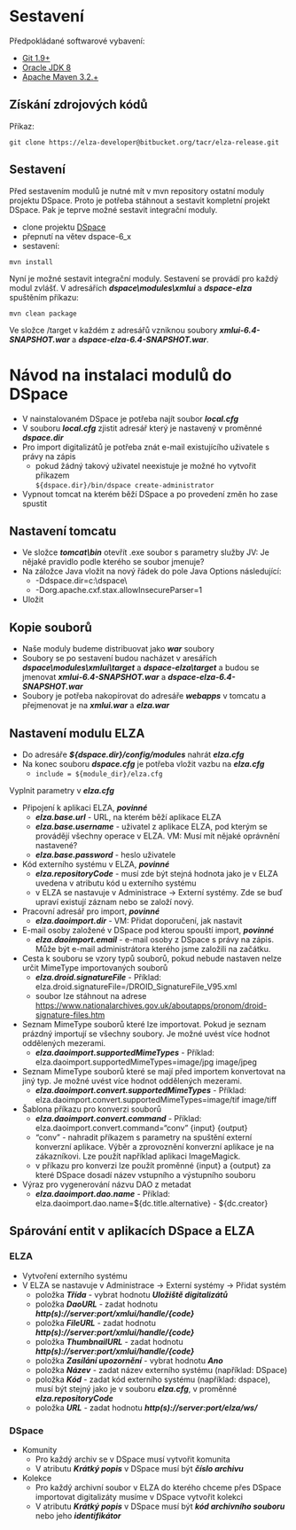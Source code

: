 # Sestavení

Předpokládané softwarové vybavení:

* [Git 1.9+](https://git-scm.com/download/win)
* [Oracle JDK 8](http://www.oracle.com/technetwork/java/javase/downloads/jdk8-downloads-2133151.html)
* [Apache Maven 3.2.+](https://maven.apache.org/download.cgi)

## Získání zdrojových kódů
Příkaz:
```
git clone https://elza-developer@bitbucket.org/tacr/elza-release.git
```

## Sestavení
Před sestavením modulů je nutné mít v mvn repository ostatní moduly projektu DSpace. Proto je potřeba stáhnout a sestavit kompletní projekt
DSpace. Pak je teprve možné sestavit integrační moduly.

* clone projektu [DSpace](https://github.com/DSpace/DSpace.git)
* přepnutí na větev dspace-6_x
* sestavení:
```
mvn install
```

Nyní je možné sestavit integrační moduly. Sestavení se provádí pro každý modul zvlášť. V adresářích **_dspace\modules\xmlui_** a **_dspace-elza_** spuštěním příkazu:
```
mvn clean package
```
Ve složce /target v každém z adresářů vzniknou soubory **_xmlui-6.4-SNAPSHOT.war_** a **_dspace-elza-6.4-SNAPSHOT.war_**.

# Návod na instalaci modulů do DSpace
- V nainstalovaném DSpace je potřeba najít soubor _**local.cfg**_
- V souboru **_local.cfg_** zjistit adresář který je nastavený v proměnné _**dspace.dir**_
- Pro import digitalizátů je potřeba znát e-mail existujícího uživatele s právy na zápis
  - pokud žádný takový uživatel neexistuje je možné ho vytvořit příkazem  
    ```${dspace.dir}/bin/dspace create-administrator```
- Vypnout tomcat na kterém běží DSpace a po provedení změn ho zase spustit 
## Nastavení tomcatu
- Ve složce **_tomcat\bin_** otevřít .exe soubor s parametry služby JV: Je nějaké pravidlo podle kterého se soubor jmenuje?
- Na záložce Java vložit na nový řádek do pole Java Options následující:
  - -Ddspace.dir=c:\dspace\
  - -Dorg.apache.cxf.stax.allowInsecureParser=1
- Uložit
## Kopie souborů 
- Naše moduly budeme distribuovat jako **_war_** soubory
- Soubory se po sestavení budou nacházet v aresářích **_dspace\modules\xmlui\target_** a **_dspace-elza\target_**  a budou
se jmenovat **_xmlui-6.4-SNAPSHOT.war_** a **_dspace-elza-6.4-SNAPSHOT.war_**
- Soubory je potřeba nakopírovat do adresáře **_webapps_** v tomcatu a přejmenovat je na **_xmlui.war_** a **_elza.war_**
## Nastavení modulu ELZA
- Do adresáře **_${dspace.dir}/config/modules_** nahrát **_elza.cfg_**
- Na konec souboru **_dspace.cfg_** je potřeba vložit vazbu na **_elza.cfg_**
  - ```include = ${module_dir}/elza.cfg```

Vyplnit parametry v **_elza.cfg_** 
- Připojení k aplikaci ELZA, **_povinné_**
  - **_elza.base.url_** - URL, na kterém běží aplikace ELZA
  - **_elza.base.username_** - uživatel z aplikace ELZA, pod kterým se provádějí všechny operace v ELZA. VM: Musí mít nějaké oprávnění nastavené?
  - **_elza.base.password_** - heslo uživatele
- Kód externího systému v ELZA, **_povinné_**
  - **_elza.repositoryCode_** - musí zde být stejná hodnota jako je v ELZA uvedena v atributu kód u externího systému
  - v ELZA se nastavuje v Administrace -> Externí systémy. Zde se buď upraví existují záznam nebo se založí nový.
- Pracovní adresář pro import, **_povinné_**
  - **_elza.daoimport.dir_** - VM: Přidat doporučení, jak nastavit 
- E-mail osoby založené v DSpace pod kterou spouští import, **_povinné_**
  - **_elza.daoimport.email_** - e-mail osoby z DSpace s právy na zápis. Může být e-mail administrátora kterého jsme založili na začátku.
- Cesta k souboru se vzory typů souborů, pokud nebude nastaven nelze určit MimeType importovaných souborů
  - **_elza.droid.signatureFile_** - Příklad: elza.droid.signatureFile=/DROID_SignatureFile_V95.xml
  - soubor lze stáhnout na adrese https://www.nationalarchives.gov.uk/aboutapps/pronom/droid-signature-files.htm
- Seznam MimeType souborů které lze importovat. Pokud je seznam prázdný importují se všechny soubory. Je možné uvést více hodnot oddělených mezerami.
  - **_elza.daoimport.supportedMimeTypes_** - Příklad: elza.daoimport.supportedMimeTypes=image/jpg image/jpeg
- Seznam MimeType souborů které se mají před importem konvertovat na jiný typ. Je možné uvést více hodnot oddělených mezerami.
  - **_elza.daoimport.convert.supportedMimeTypes_** - Příklad: elza.daoimport.convert.supportedMimeTypes=image/tif image/tiff
- Šablona příkazu pro konverzi souborů
  - **_elza.daoimport.convert.command_** - Příklad: elza.daoimport.convert.command=“conv” {input} {output}
  - “conv” - nahradit příkazem s parametry na spuštění externí konverzní aplikace. Výběr a zprovoznění konverzní aplikace je na zákazníkovi. Lze použít například aplikaci ImageMagick.
  - v příkazu pro konverzi lze použít proměnné {input} a {output} za které DSpace dosadí název vstupního a výstupního souboru
- Výraz pro vygenerování názvu DAO z metadat
  - **_elza.daoimport.dao.name_** - Příklad: elza.daoimport.dao.name=${dc.title.alternative} - ${dc.creator}


## Spárování entit v aplikacích DSpace a ELZA 
### ELZA
- Vytvoření externího systému
- V ELZA se nastavuje v Administrace -> Externí systémy -> Přidat systém
  - položka **_Třída_** - vybrat hodnotu **_Uložiště digitalizátů_** 
  - položka **_DaoURL_** - zadat hodnotu **_http(s)://server:port/xmlui/handle/{code}_**
  - položka **_FileURL_** - zadat hodnotu **_http(s)://server:port/xmlui/handle/{code}_**
  - položka **_ThumbnailURL_** - zadat hodnotu **_http(s)://server:port/xmlui/handle/{code}_**
  - položka **_Zasílání upozornění_** - vybrat hodnotu **_Ano_**
  - položka **_Název_** - zadat název externího systému (například: DSpace)
  - položka **_Kód_** - zadat kód externího systému (například: dspace), musí být stejný jako je v souboru **_elza.cfg_**, v proměnné **_elza.repositoryCode_** 
  - položka **_URL_** - zadat hodnotu **_http(s)://server:port/elza/ws/_**
### DSpace
- Komunity
  - Pro každý archiv se v DSpace musí vytvořit komunita
  - V atributu **_Krátký popis_** v DSpace musí být **_číslo archivu_**
- Kolekce
  - Pro každý archivní soubor v ELZA do kterého chceme přes DSpace importovat digitalizáty musíme v DSpace vytvořit kolekci
  - V atributu **_Krátký popis_** v DSpace musí být **_kód archivního souboru_** nebo jeho **_identifikátor_** 
